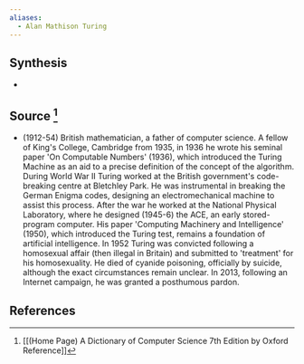 ```yaml
---
aliases:
  - Alan Mathison Turing
---
```

## Synthesis
- 
## Source [^1]
- (1912-54) British mathematician, a father of computer science. A fellow of King's College, Cambridge from 1935, in 1936 he wrote his seminal paper 'On Computable Numbers' (1936), which introduced the Turing Machine as an aid to a precise definition of the concept of the algorithm. During World War II Turing worked at the British government's code-breaking centre at Bletchley Park. He was instrumental in breaking the German Enigma codes, designing an electromechanical machine to assist this process. After the war he worked at the National Physical Laboratory, where he designed (1945-6) the ACE, an early stored-program computer. His paper 'Computing Machinery and Intelligence' (1950), which introduced the Turing test, remains a foundation of artificial intelligence. In 1952 Turing was convicted following a homosexual affair (then illegal in Britain) and submitted to 'treatment' for his homosexuality. He died of cyanide poisoning, officially by suicide, although the exact circumstances remain unclear. In 2013, following an Internet campaign, he was granted a posthumous pardon.
## References

[^1]: [[(Home Page) A Dictionary of Computer Science 7th Edition by Oxford Reference]]